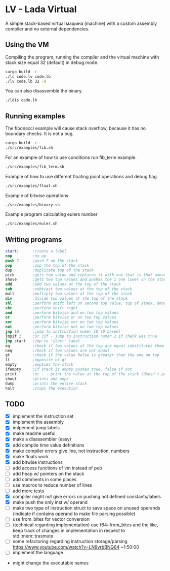 # LV - Lada Virtual
A simple stack-based virtual машина (machine) with a custom assembly compiler and no external dependencies.

## Using the VM
Compiling the program, running the compiler and the virtual machine with stack size equal 32 (default) in debug mode.

``` sh
cargo build -r
./lc code.lv code.lb
./lv code.lb 32 -d
```

You can also disassemble the binary.
```sh
./ldis code.lb
```

## Running examples
The fibonacci example will cause stack overflow, because it has no boundary checks. It is not a bug.
```sh
cargo build -r
./src/examples/fib.sh
```

For an example of how to use conditions run fib_term example.
```sh
./src/examples/fib_term.sh
```

Example of how to use different floating point operations and debug flag.
```sh
./src/examples/float.sh
```

Example of bitwise operations
```sh
./src/examples/binary.sh
```

Example program calculating eulers number
```sh
./src/examples/euler.sh
```

## Writing programs
``` nasm
start:      ;create a label
nop         ;no op
push 7      ;push 7 on the stack
pop         ;pop the top of the stack
dup         ;duplicate top of the stack
pick        ;gets top value and replaces it with one that is that amount lower in the stack
shove       ;gets two top values and pushes the 1 one lower on the stack by the amount specified by the second
add         ;add two values at the top of the stack
sub         ;subtract two values at the top of the stack
mult        ;multiply two values at the top of the stack
div         ;divide two values at the top of the stack
shl         ;perform shift left on second top value, top of stack, amount of times
shr         ;perform shift right
and         ;perform bitwise and on two top values
or          ;perform bitwise or on two top values
xor         ;perform bitwise xor on two top values
not         ;perform bitwise not on two top values
jmp 10      ;jump to instruction numer 10 (0 based)
jmpif 2     ;or jif - jump to instruction numer 2 if check was true
jmp start   ;jmp to 'start' label
eq          ;check if two values at the top are equal substitutes them with the result
neq         ;check if two values are not equal
gt          ;check if the value below is greater than the one on top
lt          ;opposite of gt
empty       ;empties the stack
ifempty     ;if stack is empty pushes true, false if not
print       ;or . - print the value at the top of the stack (doesn't pop it)
shout       ;prints and pops
dump        ;prints the entire stack
halt        ;stops the execution
```

## TODO
- [x] implement the instruction set
- [x] implement the assembly
- [x] imlpement jump labels
- [x] make readme useful
- [x] make a disassembler (easy)
- [x] add compile time value definitions
- [x] make compiler errors give line, not instruction, numbers
- [x] make floats work
- [x] add bitwise instructions
- [ ] add access functions of vm instead of pub
- [ ] add heap w/ pointers on the stack
- [ ] add comments in some places
- [ ] use macros to reduce number of lines
- [ ] add more tests
- [x] compiler might not give errors on pushing not defined constants/labels
- [x] make push the only inst w/ operand
- [ ] make two type of instruction struct to save space on unused operands (indicate if contains operand to make file parsing possible)
- [ ] use from_bites for vector conversion
- [ ] (technical regarding implementation) use f64::from_bites and the like, keep track of changes in implementation in respect to std::mem::trasmute
- [ ] some refactoring regarding instruction storage/parsing https://www.youtube.com/watch?v=LN9vrbBNG64 ~1:50:00
- [ ] implement the language
- might change the executable names
